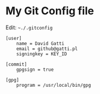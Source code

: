 # My Git Config file

Edit: `~./.gitconfig`

```
[user]
	name = David Gatti
	email = github@gatti.pl
	signingkey = KEY_ID

[commit]
	gpgsign = true

[gpg]
	program = /usr/local/bin/gpg
```

